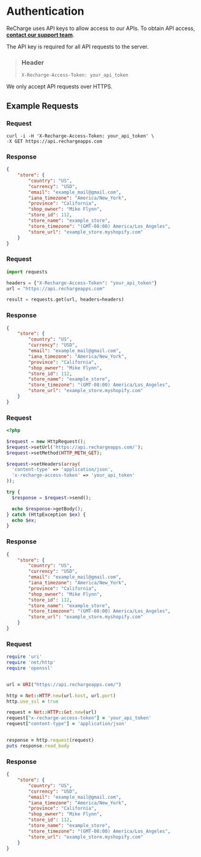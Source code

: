# Authentication

ReCharge uses API keys to allow access to our APIs. To obtain API access, **[contact our support team](https://support.rechargepayments.com/hc/en-us/requests/new)**.

The API key is required for all API requests to the server. 

>### Header
>`X-Recharge-Access-Token: your_api_token`

We only accept API requests over HTTPS.

## Example Requests

<!--
type: tab
title: cURL
-->

### Request

```curl
curl -i -H 'X-Recharge-Access-Token: your_api_token' \
-X GET https://api.rechargeapps.com
```

### Response 

```json
{
    "store": {
        "country": "US",
        "currency": "USD",
        "email": "example_mail@gmail.com",
        "iana_timezone": "America/New_York",
        "province": "California",
        "shop_owner": "Mike Flynn",
        "store_id": 112,
        "store_name": "example_store",
        "store_timezone": "(GMT-08:00) America/Los_Angeles",
        "store_url": "example_store.myshopify.com"
    }
}
```
<!--
type: tab
title: Python
-->

### Request

```python
import requests

headers = {"X-Recharge-Access-Token": "your_api_token"}
url = "https://api.rechargeapps.com"

result = requests.get(url, headers=headers)
```

### Response

```json
{
    "store": {
        "country": "US",
        "currency": "USD",
        "email": "example_mail@gmail.com",
        "iana_timezone": "America/New_York",
        "province": "California",
        "shop_owner": "Mike Flynn",
        "store_id": 112,
        "store_name": "example_store",
        "store_timezone": "(GMT-08:00) America/Los_Angeles",
        "store_url": "example_store.myshopify.com"
    }
}
```


<!--
type: tab
title: PHP
-->

### Request

```php
<?php

$request = new HttpRequest();
$request->setUrl('https://api.rechargeapps.com/');
$request->setMethod(HTTP_METH_GET);

$request->setHeaders(array(
  'content-type' => 'application/json',
  'x-recharge-access-token' => 'your_api_token'
));

try {
  $response = $request->send();

  echo $response->getBody();
} catch (HttpException $ex) {
  echo $ex;
}
```

### Response

```json
{
    "store": {
        "country": "US",
        "currency": "USD",
        "email": "example_mail@gmail.com",
        "iana_timezone": "America/New_York",
        "province": "California",
        "shop_owner": "Mike Flynn",
        "store_id": 112,
        "store_name": "example_store",
        "store_timezone": "(GMT-08:00) America/Los_Angeles",
        "store_url": "example_store.myshopify.com"
    }
}
```

<!--
type: tab
title: Ruby
-->

### Request

```ruby
require 'uri'
require 'net/http'
require 'openssl'


url = URI("https://api.rechargeapps.com/")

http = Net::HTTP.new(url.host, url.port)
http.use_ssl = true

request = Net::HTTP::Get.new(url)
request["x-recharge-access-token"] = 'your_api_token'
request["content-type"] = 'application/json'


response = http.request(request)
puts response.read_body
```

### Response
```json
{
    "store": {
        "country": "US",
        "currency": "USD",
        "email": "example_mail@gmail.com",
        "iana_timezone": "America/New_York",
        "province": "California",
        "shop_owner": "Mike Flynn",
        "store_id": 112,
        "store_name": "example_store",
        "store_timezone": "(GMT-08:00) America/Los_Angeles",
        "store_url": "example_store.myshopify.com"
    }
}
```

<!-- type: tab-end -->

